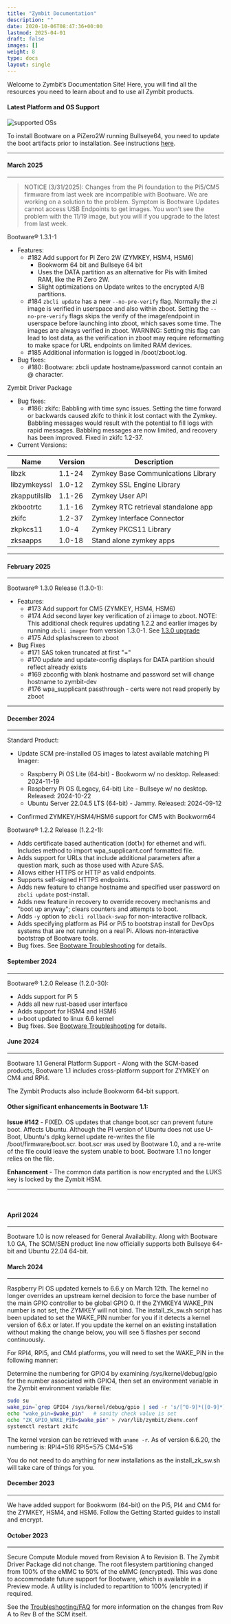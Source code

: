 ```yaml
---
title: "Zymbit Documentation"
description: ""
date: 2020-10-06T08:47:36+00:00
lastmod: 2025-04-01
draft: false
images: []
weight: 8
type: docs
layout: single
---
```


Welcome to Zymbit’s Documentation Site! Here, you will find all the resources you need to learn about and to use all Zymbit products.


#### Latest Platform and OS Support

![supported OSs](supported-os-dots.png)
<br>

To install Bootware on a PiZero2W running Bullseye64, you need to update the boot artifacts prior to installation. See instructions [here](./bootware1.3.1/troubleshooting/pizero-bullseye).

-----
#### March 2025 
-----
> NOTICE (3/31/2025): Changes from the Pi foundation to the Pi5/CM5 firmware from last week are incompatible with Bootware. We are working on a solution to the problem. Symptom is Bootware Updates cannot access USB Endpoints to get images. You won't see the problem with the 11/19 image, but you will if you upgrade to the latest from last week.

Bootware® 1.3.1-1
- Features:
  - #182 Add support for Pi Zero 2W (ZYMKEY, HSM4, HSM6)
    - Bookworm 64 bit and Bullseye 64 bit
    - Uses the DATA partition as an alternative for Pis with limited RAM, like the Pi Zero 2W.
    - Slight optimizations on Update writes to the encrypted A/B partitions.
  - #184 `zbcli update` has a new `--no-pre-verify` flag. Normally the zi image is verified in userspace and also within zboot. Setting the `--no-pre-verify` flags skips the verify of the image/endpoint in userspace before launching into zboot, which saves some time. The images are always verified in zboot. WARNING: Setting this flag can lead to lost data, as the verification in zboot may require reformatting to make space for URL endpoints on limited RAM devices.
  - #185 Additional information is logged in /boot/zboot.log.
- Bug fixes:
  - #180: Bootware: zbcli update hostname/password cannot contain an @ character.

Zymbit Driver Package 
- Bug fixes:
  - #186: zkifc: Babbling with time sync issues. Setting the time forward or backwards caused zkifc to think it lost contact with the Zymkey. Babbling messages would result with the potential to fill logs with rapid messages. Babbling messages are now limited, and recovery has been improved. Fixed in zkifc 1.2-37.
- Current Versions:

| Name | Version | Description |
|----|----|----|
| libzk | 1.1-24 | Zymkey Base Communications Library |
| libzymkeyssl | 1.0-12 | Zymkey SSL Engine Library |
| zkapputilslib | 1.1-26 | Zymkey User API |
| zkbootrtc | 1.1-16 | Zymkey RTC retrieval standalone app |
| zkifc | 1.2-37 | Zymkey Interface Connector |
| zkpkcs11 | 1.0-4 | Zymkey PKCS11 Library |
| zksaapps | 1.0-18 | Stand alone zymkey apps |

-----
#### February 2025
-----
Bootware® 1.3.0 Release (1.3.0-1):
- Features:
  - #173 Add support for CM5 (ZYMKEY, HSM4, HSM6)
  - #174 Add second layer key verification of zi image to zboot. NOTE: This additional check requires updating 1.2.2 and earlier images by running `zbcli imager` from version 1.3.0-1. See [1.3.0 upgrade](./bootware1.3/troubleshooting/#release-130-1)
  - #175 Add splashscreen to zboot
- Bug Fixes
  - #171 SAS token truncated at first "="
  - #170 update and update-config displays for DATA partition should reflect already exists
  - #169 zbconfig with blank hostname and password set will change hostname to zymbit-dev
  - #176 wpa_supplicant passthrough - certs were not read properly by zboot

-----
#### December 2024
-----
Standard Product:
- Update SCM pre-installed OS images to latest available matching Pi Imager:
  - Raspberry Pi OS Lite (64-bit) - Bookworm w/ no desktop. Released: 2024-11-19
  - Raspberry Pi OS (Legacy, 64-bit) Lite - Bullseye w/ no desktop. Released: 2024-10-22
  - Ubuntu Server 22.04.5 LTS (64-bit) - Jammy. Released: 2024-09-12

- Confirmed ZYMKEY/HSM4/HSM6 support for CM5 with Bookworm64

Bootware® 1.2.2 Release (1.2.2-1):
- Adds certificate based authentication (dot1x) for ethernet and wifi. Includes method to import wpa_supplicant.conf formatted file.
- Adds support for URLs that include additional parameters after a question mark, such as those used with Azure SAS.
- Allows either HTTPS or HTTP as valid endpoints.
- Supports self-signed HTTPS endpoints.
- Adds new feature to change hostname and specified user password on `zbcli update` post-install.
- Adds new feature in recovery to override recovery mechanisms and "boot up anyway"; clears counters and attempts to boot.
- Adds `-y` option to `zbcli rollback-swap` for non-interactive rollback.
- Adds specifying platform as Pi4 or Pi5 to bootstrap install for DevOps systems that are not running on a real Pi. Allows non-interactive bootstrap of Bootware tools.
- Bug fixes. See [Bootware Troubleshooting](./bootware/troubleshooting) for details.

#### September 2024
-----

Bootware® 1.2.0 Release (1.2.0-30):
- Adds support for Pi 5
- Adds all new rust-based user interface
- Adds support for HSM4 and HSM6
- u-boot updated to linux 6.6 kernel
- Bug fixes. See [Bootware Troubleshooting](./bootware/troubleshooting) for details.

#### June 2024
-----

Bootware 1.1 General Platform Support - Along with the SCM-based products, Bootware 1.1 includes cross-platform support for ZYMKEY on CM4 and RPi4.

The Zymbit Products also include Bookworm 64-bit support.

#### Other significant enhancements in Bootware 1.1:

**Issue #142** - FIXED. OS updates that change boot.scr can prevent future boot. Affects Ubuntu. Although the PI version of Ubuntu does not use U-Boot, Ubuntu's dpkg kernel update re-writes the file /boot/firmware/boot.scr. boot.scr was used by Bootware 1.0, and a re-write of the file could leave the system unable to boot. Bootware 1.1 no longer relies on the file. 

**Enhancement** - The common data partition is now encrypted and the LUKS key is locked by the Zymbit HSM.

---

<br>

#### April 2024
-----
Bootware 1.0 is now released for General Availability. Along with Bootware 1.0 GA, The SCM/SEN product line now officially supports both Bullseye 64-bit and Ubuntu 22.04 64-bit.


#### March 2024
-----
Raspberry PI OS updated kernels to 6.6.y on March 12th. The kernel no longer overrides an upstream kernel decision to force the base number of the main GPIO controller to be global GPIO 0. If the ZYMKEY4 WAKE_PIN number is not set, the ZYMKEY will not bind. The install_zk_sw.sh script has been updated to set the WAKE_PIN number for you if it detects a kernel version of 6.6.x or later. If you update the kernel on an existing installation without making the change below, you will see 5 flashes per second continuously.

For RPI4, RPI5, and CM4 platforms, you will need to set the WAKE_PIN in the following manner:

Determine the numbering for GPIO4 by examining /sys/kernel/debug/gpio for the number associated with GPIO4, then set an environment variable in the Zymbit environment variable file:

```bash
sudo su
wake_pin=`grep GPIO4 /sys/kernel/debug/gpio | sed -r 's/[^0-9]*([0-9]*).*/\1/'`
echo "wake_pin=$wake_pin"   # sanity check value is set
echo "ZK_GPIO_WAKE_PIN=$wake_pin" > /var/lib/zymbit/zkenv.conf
systemctl restart zkifc
```

The kernel version can be retrieved with `uname -r`. As of version 6.6.20, the numbering is: RPI4=516 RPI5=575 CM4=516

You do not need to do anything for new installations as the install_zk_sw.sh will take care of things for you.


#### December 2023
-----
We have added support for Bookworm (64-bit) on the Pi5, PI4 and CM4 for the ZYMKEY, HSM4, and HSM6. Follow the Getting Started guides to install and encrypt.

#### October 2023
-----
Secure Compute Module moved from Revision A to Revision B. The Zymbit Driver Package did not change. The root filesystem partitioning changed from 100% of the eMMC to 50% of the eMMC (encrypted). This was done to accommodate future support for Bootware, which is available in a Preview mode. A utility is included to repartition to 100% (encrypted) if required.

See the [Troubleshooting/FAQ](troubleshooting/scm) for more information on the changes from Rev A to Rev B of the SCM itself.
<br>
<br>

